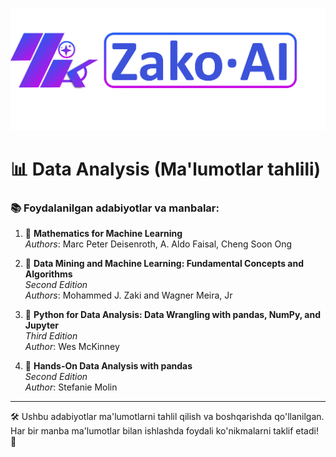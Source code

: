 ![image](images\Logo_bg_insensitve.png)

# 📊 Data Analysis (Ma'lumotlar tahlili)  

### 📚 Foydalanilgan adabiyotlar va manbalar:  

1. 📘 **Mathematics for Machine Learning**  
   *Authors*: Marc Peter Deisenroth, A. Aldo Faisal, Cheng Soon Ong  

2. 📕 **Data Mining and Machine Learning: Fundamental Concepts and Algorithms**  
   *Second Edition*  
   *Authors*: Mohammed J. Zaki and Wagner Meira, Jr  

3. 📗 **Python for Data Analysis: Data Wrangling with pandas, NumPy, and Jupyter**  
   *Third Edition*  
   *Author*: Wes McKinney  

4. 📙 **Hands-On Data Analysis with pandas**  
   *Second Edition*  
   *Author*: Stefanie Molin  

---

🛠️ Ushbu adabiyotlar ma'lumotlarni tahlil qilish va boshqarishda qo'llanilgan. Har bir manba ma'lumotlar bilan ishlashda foydali ko'nikmalarni taklif etadi! 🚀  
